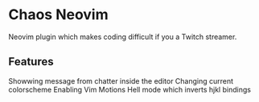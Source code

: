 # Chaos Neovim

Neovim plugin which makes coding difficult if you a Twitch streamer.

## Features
Showwing message from chatter inside the editor
Changing current colorscheme
Enabling Vim Motions Hell mode which inverts hjkl bindings
